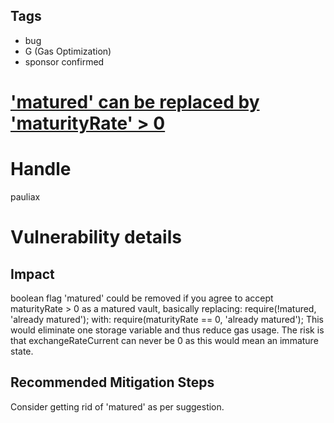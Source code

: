 ## Tags

- bug
- G (Gas Optimization)
- sponsor confirmed

# ['matured' can be replaced by 'maturityRate' > 0](https://github.com/code-423n4/2021-09-swivel-findings/issues/151) 

# Handle

pauliax


# Vulnerability details

## Impact
boolean flag 'matured' could be removed if you agree to accept maturityRate > 0 as a matured vault, basically replacing:
  require(!matured, 'already matured');
with:
  require(maturityRate == 0, 'already matured');
This would eliminate one storage variable and thus reduce gas usage. The risk is that exchangeRateCurrent can never be 0 as this would mean an immature state.

## Recommended Mitigation Steps
Consider getting rid of 'matured' as per suggestion.


